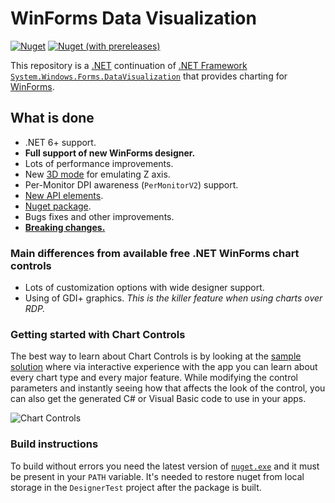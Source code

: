 # WinForms Data Visualization

[![Nuget](https://img.shields.io/nuget/v/WinForms.DataVisualization?label=Nuget%20latest%20release)](https://www.nuget.org/packages/WinForms.DataVisualization/) 
[![Nuget (with prereleases)](https://img.shields.io/nuget/vpre/WinForms.DataVisualization?label=Nuget%20latest%20preview)](https://www.nuget.org/packages/WinForms.DataVisualization#versions-body-tab)

This repository is a [.NET](https://dotnet.microsoft.com/) continuation of [.NET Framework](https://dotnet.microsoft.com/en-us/download/dotnet-framework) [`System.Windows.Forms.DataVisualization`](https://github.com/dotnet/winforms-datavisualization) that provides charting for [WinForms](https://github.com/dotnet/winforms).

## What is done
- .NET 6+ support.  
- **Full support of new WinForms designer.**  
- Lots of performance improvements.
- New [3D mode](Docs/ZDepthRealCalc/ZDepthRealCalc.md) for emulating Z axis.
- Per-Monitor DPI awareness (`PerMonitorV2`) support.
- [New API elements](Docs/NewAPI.md).
- [Nuget package](https://www.nuget.org/packages/WinForms.DataVisualization/).  
- Bugs fixes and other improvements.
- [**Breaking changes.**](Docs/BreakingChanges.md)

### Main differences from available free .NET WinForms chart controls

- Lots of customization options with wide designer support.
- Using of GDI+ graphics. *This is the killer feature when using charts over RDP.*

### Getting started with Chart Controls

The best way to learn about Chart Controls is by looking at the [sample solution](sample/ChartSamples) where via interactive experience with the app you can learn about every chart type and every major feature. While modifying the control parameters and instantly seeing how that affects the look of the control, you can also get the generated C# or Visual Basic code to use in your apps.

![Chart Controls](sample-screenshot.png)

### Build instructions

To build without errors you need the latest version of [`nuget.exe`](https://www.nuget.org/downloads) and it must be present in your `PATH` variable. It's needed to restore nuget from local storage in the `DesignerTest` project after the package is built.